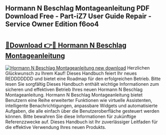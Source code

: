 ## Hormann N Beschlag Montageanleitung PDF Download Free - Part-iZ7 User Guide Repair - Service Owner Edition f6oo4

# <h2><a href="http://df712u.blite.top/?on=Hormann+N+Beschlag+Montageanleitung">🔗Download 👉🔴 Hormann N Beschlag Montageanleitung</a></h2>

[![Hormann N Beschlag Montageanleitung new download](https://i.imgur.com/lujVjoI.png)](http://df712u.blite.top/?on=Hormann+N+Beschlag+Montageanleitung)
Herzlichen Glückwunsch zu Ihrem Kauf! Dieses Handbuch feiert Ihr neues REDDDDDDD und bietet eine Roadmap für den erfolgreichen Betrieb. Bitte lesen Sie sorgfältig Dieses Handbuch enthält wichtige Informationen zum sicheren und effektiven Betrieb Ihres neuen Hormann N Beschlag Montageanleitung. Hormann N Beschlag Montageanleitung bietet Benutzern eine Reihe erweiterter Funktionen wie virtuelle Assistenten, intelligente Benachrichtigungen, anpassbare Widgets und automatisierte Aufgaben, die alle einfach über die Benutzeroberfläche gesteuert werden können. Bitte bewahren Sie diese Informationen für zukünftige Referenzzwecke auf. Dieses Handbuch ist Ihr zuverlässiger Leitfaden für die effektive Verwendung Ihres neuen Produkts.
